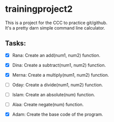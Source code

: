 # trainingproject2

This is a project for the CCC to practice git/github. <br/>
It's a pretty darn simple command line calculator.

## Tasks:
* [x] Rana: Create an add(num1, num2) function.
* [x] Dina: Create a subtract(num1, num2) function.
* [x] Merna: Create a multiply(num1, num2) function.
* [ ] Oday: Create a divide(num1, num2) function.
* [ ] Islam: Create an absolute(num) function.
* [ ] Alaa: Create negate(num) function.
* [x] Adam: Create the base code of the program.

